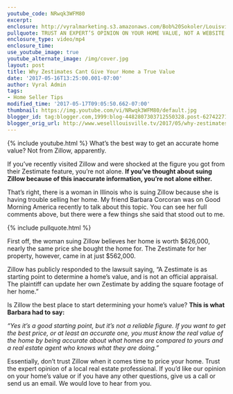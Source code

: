 ```yaml
---
youtube_code: NRwqk3WFM80
excerpt:
enclosure: http://vyralmarketing.s3.amazonaws.com/Bob%20Sokoler/Louisville%20Real%20Estate-%20Why%20Zestimates%20Cant%20Give%20Your%20Home%20a%20True%20Value%20%281%29.mp4
pullquote: TRUST AN EXPERT’S OPINION ON YOUR HOME VALUE, NOT A WEBSITE’S.
enclosure_type: video/mp4
enclosure_time:
use_youtube_image: true
youtube_alternate_image: /img/cover.jpg
layout: post
title: Why Zestimates Cant Give Your Home a True Value
date: '2017-05-16T13:25:00.001-07:00'
author: Vyral Admin
tags:
- Home Seller Tips
modified_time: '2017-05-17T09:05:50.662-07:00'
thumbnail: https://img.youtube.com/vi/NRwqk3WFM80/default.jpg
blogger_id: tag:blogger.com,1999:blog-4482807303712550328.post-6274227175242237893
blogger_orig_url: http://www.weselllouisville.tv/2017/05/why-zestimates-cant-give-your-home-true.html
---
```

{% include youtube.html %}
What’s the best way to get an accurate home value? Not from Zillow, apparently.

If you’ve recently visited Zillow and were shocked at the figure you got from their Zestimate feature, you’re not alone. **If you’ve thought about suing Zillow because of this inaccurate information, you’re not alone either.**

That’s right, there is a woman in Illinois who is suing Zillow because she is having trouble selling her home. My friend Barbara Corcoran was on Good Morning America recently to talk about this topic. You can see her full comments above, but there were a few things she said that stood out to me.

{% include pullquote.html %}

First off, the woman suing Zillow believes her home is worth $626,000, nearly the same price she bought the home for. The Zestimate for her property, however, came in at just $562,000.

Zillow has publicly responded to the lawsuit saying, “A Zestimate is as starting point to determine a home’s value, and is not an official appraisal. The plaintiff can update her own Zestimate by adding the square footage of her home.”

Is Zillow the best place to start determining your home’s value? **This is what Barbara had to say:**

*“Yes it’s a good starting point, but it’s not a reliable figure. If you want to get the best price, or at least an accurate one, you must know the real value of the home by being accurate about what homes are compared to yours and a real estate agent who knows what they are doing.”*

Essentially, don’t trust Zillow when it comes time to price your home. Trust the expert opinion of a local real estate professional. If you’d like our opinion on your home’s value or if you have any other questions, give us a call or send us an email. We would love to hear from you.
